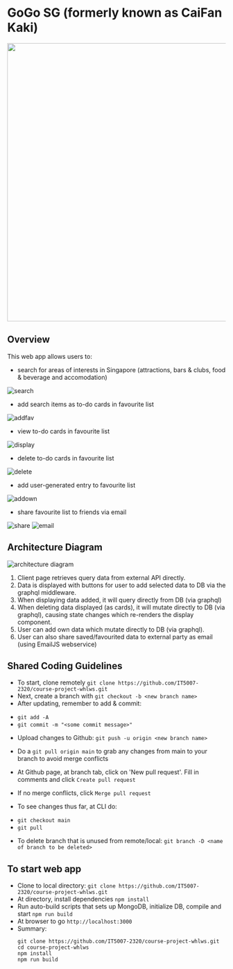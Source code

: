 ﻿# GoGo SG (formerly known as CaiFan Kaki)

<img src="https://github.com/IT5007-2320/course-project-whlws/blob/main/ui/src/assets/Homepage.png" width="640">

## Overview
This web app allows users to:
* search for areas of interests in Singapore (attractions, bars & clubs, food & beverage and  accomodation)

![search](https://github.com/IT5007-2320/course-project-whlws/blob/main/ui/src/assets/Search.png)

* add search items as to-do cards in favourite list

![addfav](https://github.com/IT5007-2320/course-project-whlws/blob/main/ui/src/assets/Addfav.png)

* view to-do cards in favourite list

![display](https://github.com/IT5007-2320/course-project-whlws/blob/main/ui/src/assets/Display.png)

* delete to-do cards in favourite list

![delete](https://github.com/IT5007-2320/course-project-whlws/blob/main/ui/src/assets/Delete.png)

* add user-generated entry to favourite list

![addown](https://github.com/IT5007-2320/course-project-whlws/blob/main/ui/src/assets/Addown.png)

* share favourite list to friends via email

![share](https://github.com/IT5007-2320/course-project-whlws/blob/main/ui/src/assets/Shared.png)
![email](https://github.com/IT5007-2320/course-project-whlws/blob/main/ui/src/assets/Email.png)

## Architecture Diagram
![architecture diagram](https://github.com/IT5007-2320/course-project-whlws/blob/main/ui/src/assets/gogosgv2.png)
1. Client page retrieves query data from external API directly.
2. Data is displayed with buttons for user to add selected data to DB via the graphql middleware.
3. When displaying data added, it will query directly from DB (via graphql)
4. When deleting data displayed (as cards), it will mutate directly to DB (via graphql), causing state changes which re-renders the display component.
5. User can add own data which mutate directly to DB (via graphql).
6. User can also share saved/favourited data to external party as email (using EmailJS webservice)  

## Shared Coding Guidelines
* To start, clone remotely ```git clone https://github.com/IT5007-2320/course-project-whlws.git```
* Next, create a branch with ```git checkout -b <new branch name>```
* After updating, remember to add & commit:
- ```git add -A``` 
- ``git commit -m "<some commit message>"``
* Upload changes to Github: ``git push -u origin <new branch name>``
* Do a ``git pull origin main`` to grab any changes from main to your branch to avoid merge conflicts
* At Github page, at branch tab, click on 'New pull request'. Fill in comments and click ``Create pull request``
* If no merge conflicts, click ``Merge pull request``

* To see changes thus far, at CLI do:
- ``git checkout main``
- ``git pull``
* To delete branch that is unused from remote/local: ``git branch -D <name of branch to be deleted>``

## To start web app
* Clone to local directory: ``git clone https://github.com/IT5007-2320/course-project-whlws.git``
* At directory, install dependencies ``npm install``
* Run auto-build scripts that sets up MongoDB, initialize DB, compile and start ``npm run build``
* At browser to go ``http://localhost:3000``
* Summary:
  ```shell
  git clone https://github.com/IT5007-2320/course-project-whlws.git
  cd course-project-whlws
  npm install
  npm run build
  ```




